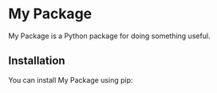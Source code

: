 # My Package

My Package is a Python package for doing something useful.

## Installation

You can install My Package using pip:
